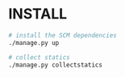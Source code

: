 INSTALL
=======

``` bash
# install the SCM dependencies
./manage.py up

# collect statics
./manage.py collectstatics
```
